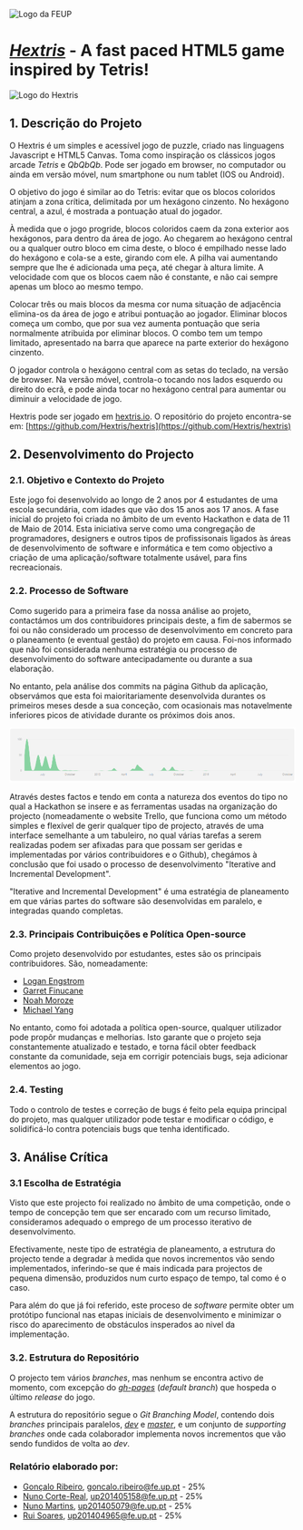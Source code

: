 ![Logo da FEUP](http://www.junifeup.pt/wp-content/uploads/2016/01/feup.png)

# [_Hextris_](https://github.com/Hextris/hextris) - A fast paced HTML5 game inspired by Tetris!

![Logo do Hextris](https://raw.githubusercontent.com/Spininador/hextris/esof_hextris/favicon.ico)

## 1. Descrição do Projeto

O Hextris é um simples e acessível jogo de puzzle, criado nas linguagens Javascript e HTML5 Canvas. Toma como inspiração os clássicos jogos arcade _Tetris_ e _QbQbQb_. Pode ser jogado em browser, no computador ou ainda em versão móvel, num smartphone ou num tablet (IOS ou Android).

O objetivo do jogo é similar ao do Tetris: evitar que os blocos coloridos atinjam a zona crítica, delimitada por um hexágono cinzento.
No hexágono central, a azul, é mostrada a pontuação atual do jogador.

À medida que o jogo progride, blocos coloridos caem da zona exterior aos hexágonos, para dentro da área de jogo. Ao chegarem ao hexágono central ou a qualquer outro bloco em cima deste, o bloco é empilhado nesse lado do hexágono e cola-se a este, girando com ele.
A pilha vai aumentando sempre que lhe é adicionada uma peça, até chegar à altura limite.
A velocidade com que os blocos caem não é constante, e não cai sempre apenas um bloco ao mesmo tempo.

Colocar três ou mais blocos da mesma cor numa situação de adjacência elimina-os da área de jogo e atribui pontuação ao jogador. Eliminar blocos começa um combo, que por sua vez aumenta pontuação que seria normalmente atribuida por eliminar blocos. O combo tem um tempo limitado, apresentado na barra que aparece na parte exterior do hexágono cinzento.

O jogador controla o hexágono central com as setas do teclado, na versão de browser. Na versão móvel, controla-o tocando nos lados esquerdo ou direito do ecrã, e pode ainda tocar no hexágono central para aumentar ou diminuir a velocidade de jogo.

Hextris pode ser jogado em [hextris.io](http://hextris.io).
O repositório do projeto encontra-se em: [https://github.com/Hextris/hextris](https://github.com/Hextris/hextris)

## 2. Desenvolvimento do Projecto

### 2.1. Objetivo e Contexto do Projeto

Este jogo foi desenvolvido ao longo de 2 anos por 4 estudantes de uma escola secundária, com idades que vão dos 15 anos aos 17 anos. A fase inicial do projeto foi criada no âmbito de um evento Hackathon e data de 11 de Maio de 2014. Esta iniciativa serve como uma congregação de programadores, designers e outros tipos de profissisonais ligados às áreas de desenvolvimento de software e informática e tem como objectivo a criação de uma aplicação/software totalmente usável, para fins recreacionais.

### 2.2. Processo de Software

Como sugerido para a primeira fase da nossa análise ao projeto, contactámos um dos contribuidores principais deste, a fim de sabermos se foi ou não considerado um processo de desenvolvimento em concreto para o planeamento (e eventual gestão) do projeto em causa. Foi-nos informado que não foi considerada nenhuma estratégia ou processo de desenvolvimento do software antecipadamente ou durante a sua elaboração.

No entanto, pela análise dos commits na página Github da aplicação, observámos que esta foi maioritariamente desenvolvida durantes os primeiros meses desde a sua conceção, com ocasionais mas notavelmente inferiores picos de atividade durante os próximos dois anos.

![Commits do Hextris](https://raw.githubusercontent.com/Spininador/hextris/esof_hextris/ESOF-docs/resources/Commits.PNG)

Através destes factos e tendo em conta a natureza dos eventos do tipo no qual a Hackathon se insere e as ferramentas usadas na organização do projecto (nomeadamente o website Trello, que funciona como um método simples e flexível de gerir qualquer tipo de projecto, através de uma interface semelhante a um tabuleiro, no qual várias tarefas a serem realizadas podem ser afixadas para que possam ser geridas e implementadas por vários contribuidores e o Github), chegámos à conclusão que foi usado o processo de desenvolvimento "Iterative and Incremental Development".

"Iterative and Incremental Development" é uma estratégia de planeamento em que várias partes do software são desenvolvidas em paralelo, e integradas quando completas.

### 2.3. Principais Contribuições e Política Open-source

Como projeto desenvolvido por estudantes, estes são os principais contribuidores. São, nomeadamente:
* [Logan Engstrom](https://github.com/lengstrom)
* [Garret Finucane](https://github.com/garrettdreyfus)
* [Noah Moroze](https://github.com/nmoroze)
* [Michael Yang](https://github.com/themichaelyang)

No entanto, como foi adotada a política open-source, qualquer utilizador pode propôr mudanças e melhorias. Isto garante que o projeto seja constantemente atualizado e testado, e torna fácil obter feedback constante da comunidade, seja em corrigir potenciais bugs, seja adicionar elementos ao jogo.

### 2.4. Testing

Todo o controlo de testes e correção de bugs é feito pela equipa principal do projeto, mas qualquer utilizador pode testar e modificar o código, e solidificá-lo contra potenciais bugs que tenha identificado.

## 3. Análise Crítica
### 3.1 Escolha de Estratégia
Visto que este projecto foi realizado no âmbito de uma competição, onde o tempo de concepção tem que ser encarado com um recurso limitado, consideramos adequado o emprego de um processo iterativo de desenvolvimento.

Efectivamente, neste tipo de estratégia de planeamento, a estrutura do projecto tende a degradar à medida que novos incrementos vão sendo implementados, inferindo-se que é mais indicada para projectos de pequena dimensão, produzidos num curto espaço de tempo, tal como é o caso.

Para além do que já foi referido, este proceso de *software* permite obter um protótipo funcional nas etapas iniciais de desenvolvimento e minimizar o risco do aparecimento de obstáculos insperados ao nivel da implementação.

### 3.2. Estrutura do Repositório
O projecto tem vários *branches*, mas nenhum se encontra activo de momento, com excepção do [*gh-pages*](https://github.com/Hextris/hextris/tree/gh-pages) (*default branch*) que hospeda o último *release* do jogo.

A estrutura do repositório segue o *Git Branching Model*, contendo dois *branches* principais paralelos, [*dev*](https://github.com/Hextris/hextris/tree/dev) e [*master*](https://github.com/Hextris/hextris/tree/master), e um conjunto de *supporting branches* onde cada colaborador implementa novos incrementos que vão sendo fundidos de volta ao *dev*.

### Relatório elaborado por:
* [Gonçalo Ribeiro](https://github.com/gribeirofeup),  goncalo.ribeiro@fe.up.pt - 25%
* [Nuno Corte-Real](https://github.com/nunocr), 	up201405158@fe.up.pt - 25%
* [Nuno Martins](https://github.com/Spininador), 	up201405079@fe.up.pt - 25%
* [Rui Soares](https://github.com/RuiCS),		up201404965@fe.up.pt - 25%
